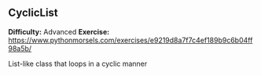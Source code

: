 ## CyclicList
**Difficulty:** Advanced
**Exercise:** https://www.pythonmorsels.com/exercises/e9219d8a7f7c4ef189b9c6b04ff98a5b/

List-like class that loops in a cyclic manner
    